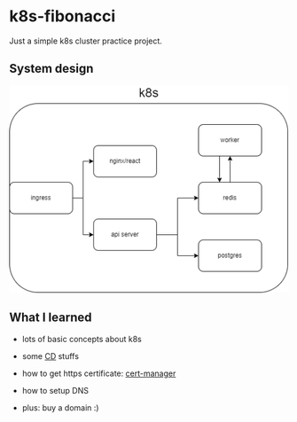 # k8s-fibonacci

Just a simple k8s cluster practice project.

## System design

![system design](./system-design.png)

## What I learned

- lots of basic concepts about k8s

- some [CD](./.github/workflows/cd.yml) stuffs

- how to get https certificate: [cert-manager](https://cert-manager.io/docs/)

- how to setup DNS

- plus: buy a domain :)
